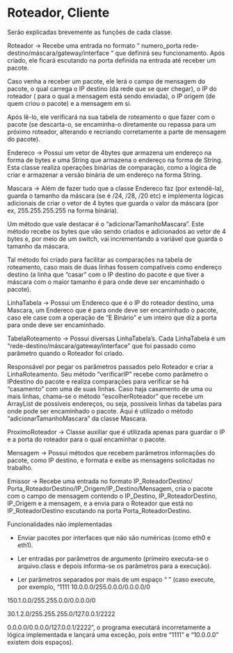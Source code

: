 # Roteador, Cliente

Serão explicadas brevemente as funções de cada classe.

Roteador → Recebe uma entrada no formato “ numero_porta rede-destino/máscara/gateway/interface “ que definirá seu funcionamento. Após criado, ele ficará escutando na porta definida na entrada até receber um pacote.

Caso venha a receber um pacote, ele lerá o campo de mensagem do pacote, o qual carrega o IP destino (da rede que se quer chegar), o IP do roteador ( para o qual a mensagem está sendo enviada), o IP origem (de quem criou o pacote) e a mensagem em si.

Após lê-lo, ele verificará na sua tabela de roteamento o que fazer com o pacote (se descarta-o, se encaminha-o diretamente ou repassa para um próximo roteador, alterando e recriando corretamente a parte de mensagem do pacote).

Endereco → Possui um vetor de 4bytes que armazena um endereço na forma de bytes e uma String que armazena o endereço na forma de String. Esta classe realiza operações binárias de comparação, como a lógica de criar e armazenar a versão binária de um endereço na forma String.

Mascara → Além de fazer tudo que a classe Endereco faz (por extendê-la), guarda o tamanho da máscara (se é /24, /28, /20 etc) e implementa lógicas adicionais de criar o vetor de 4 bytes que guarda o valor da máscara (por ex, 255.255.255.255 na forma binária).

Um método que vale destacar é o “adicionarTamanhoMascara”. Este método recebe os bytes que vão sendo criados e adicionados ao vetor de 4 bytes e, por meio de um switch, vai incrementando a variável que guarda o tamanho da máscara.

Tal método foi criado para facilitar as comparações na tabela de roteamento, caso mais de duas linhas fossem compatíveis como endereço destino (a linha que “casar” com o IP destino do pacote e que tiver a máscara com o maior tamanho é para onde deve ser encaminhado o pacote).

LinhaTabela → Possui um Endereco que é o IP do roteador destino, uma Mascara, um Endereco que é para onde deve ser encaminhado o pacote, caso ele case com a operação de “E Binário” e um inteiro que diz a porta para onde deve ser encaminhado.

TabelaRoteamento → Possui diversas LinhaTabela’s. Cada LinhaTabela é um “rede-destino/máscara/gateway/interface” que foi passado como parâmetro quando o Roteador foi criado.

Responsável por pegar os parâmetros passados pelo Roteador e criar a LinhaRoteamento. Seu método “verificarIP” recebe como parâmetro o IPdestino do pacote e realiza comparações para verificar se há “casamento” com uma de suas linhas. Caso haja casamento de uma ou mais linhas, chama-se o método “escolherRoteador” que recebe um ArrayList de possíveis endereços, ou seja, possíveis linhas da tabelas para onde pode ser encaminhado o pacote. Aqui é utilizado o método “adicionarTamanhoMascara” da classe Mascara.

ProximoRoteador → Classe auxiliar que é utilizada apenas para guardar o IP e a porta do roteador para o qual encaminhar o pacote.

Mensagem → Possui métodos que recebem parâmetros informações do pacote, como IP destino, e formata e exibe as mensagens solicitadas no trabalho.

Emissor → Recebe uma entrada no formato IP_RoteadorDestino/ Porta_RoteadorDestino/IP_Origem/IP_Destino/Mensagem, cria o pacote com o campo de mensagem contendo o IP_Destino, IP_RoteadorDestino, IP_Origem e a mensagem, e a envia para o Roteador que está no IP_RoteadorDestino escutando na porta Porta_RoteadorDestino.

Funcionalidades não implementadas

- Enviar pacotes por interfaces que não são numéricas (como eth0 e eth1).

- Ler entradas por parâmetros de argumento (primeiro executa-se o arquivo.class e depois informa-se os parâmetros para a execução).

- Ler parâmetros separados por mais de um espaço “ ” (caso execute, por exemplo, “1111 10.0.0.0/255.0.0.0/0.0.0.0/0

150.1.0.0/255.255.0.0/0.0.0.0/0

30.1.2.0/255.255.255.0/127.0.0.1/2222

0.0.0.0/0.0.0.0/127.0.0.1/2222”, o programa executará incorretamente a lógica implementada e lançará uma exceção, pois entre “1111” e “10.0.0.0” existem dois espaços).



